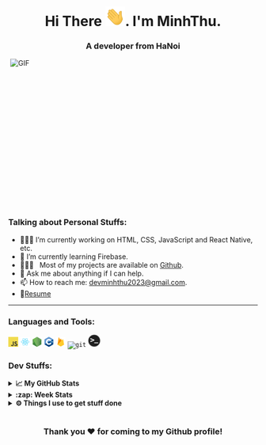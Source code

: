 ### <h1 align="center">Hi There <img src="https://raw.githubusercontent.com/ABSphreak/ABSphreak/master/gifs/Hi.gif" width="40px" />. I'm MinhThu.</h1>
<h3 align="center">A developer from HaNoi</h3>

<img align="right" alt="GIF" src="https://github.com/abhisheknaiidu/abhisheknaiidu/blob/master/code.gif?raw=true" width="500" height="320" />
  
### **Talking about Personal Stuffs:**

- 👨🏽‍💻 I’m currently working on HTML, CSS, JavaScript and React Native, etc.
- 🌱 I’m currently learning Firebase.
- 👨🏻‍💻 &nbsp; Most of my projects are available on [Github](https://github.com/DevMinhThu).
- 💬 Ask me about anything if I can help.
- 📫 How to reach me: devminhthu2023@gmail.com.
- 📝[Resume](https://drive.google.com/file/d/1mAvxdLewHEGf6csELogytDjGo6dx-bNx/view)

<hr>

### **Languages and Tools:**  

<code><img height="20" src="https://raw.githubusercontent.com/github/explore/80688e429a7d4ef2fca1e82350fe8e3517d3494d/topics/javascript/javascript.png"></code>
<code><img height="20" src="https://raw.githubusercontent.com/github/explore/80688e429a7d4ef2fca1e82350fe8e3517d3494d/topics/react/react.png"></code>
<code><img height="20" src="https://raw.githubusercontent.com/github/explore/80688e429a7d4ef2fca1e82350fe8e3517d3494d/topics/nodejs/nodejs.png"></code>
<code><img height="20" src="https://raw.githubusercontent.com/github/explore/80688e429a7d4ef2fca1e82350fe8e3517d3494d/topics/cpp/cpp.png"></code>
<code><img height="20" src="https://raw.githubusercontent.com/github/explore/80688e429a7d4ef2fca1e82350fe8e3517d3494d/topics/firebase/firebase.png"></code>
<code><img height="25" src="https://devicons.github.io/devicon/devicon.git/icons/git/git-original.svg" alt="git"></code>
<code><img height="25" src="https://raw.githubusercontent.com/github/explore/80688e429a7d4ef2fca1e82350fe8e3517d3494d/topics/terminal/terminal.png" alt="terminal"></code>

### Dev Stuffs:

<details>	
  <summary><b>📈 My GitHub Stats</b></summary>

<img height="180em" src="https://github-readme-stats.vercel.app/api?username=DevMinhThu&show_icons=true&title_color=5094f0&icon_color=e1c443&text_color=dadada&bg_color=151515&hide_border=true" />
<img height="180em" src="https://github-readme-stats.vercel.app/api/top-langs/?username=DevMinhThu&langs_count=8&layout=compact&bg_color=151515&text_color=ffffff"/>
</details>

<!-- Week Stats -->
<details>
  <summary><b>:zap: Week Stats</b></summary>
  <img align="center" height="180em" src="https://github-readme-stats.vercel.app/api/wakatime?username=DevMinhThu&&text_color=dadada&bg_color=151515&hide_border=true" />
</details>

<!-- Things I use to get stuff done -->
<details>	
  <br />
  <summary><b>⚙️ Things I use to get stuff done</b></summary>
  	<ul>
  	    <li><b>OS:</b> Windows 10 Version 20H2</li>
	      <li><b>Laptop: </b> AcerSwift SF315-52 (i5-8250U)</li>
  	    <li><b>Browser: </b> Microsoft Edge and Google Chrome</li>
	      <li><b>Code Editor:</b> VSCode - The best editor out there</li>
	      <li><b>To Stay Updated:</b> Medium and Twitter</li>
	      <br />
	</ul>	
</details>

#

<div align="center">

### Thank you ❤️ for coming to my Github profile!

</div>
